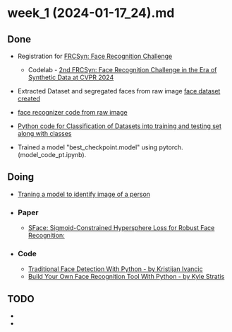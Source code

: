 # week_1 (2024-01-17_24).md

## Done

- Registration for [FRCSyn: Face Recognition Challenge](https://frcsyn.github.io/CVPR2024.html)
  -  Codelab - [2nd FRCSyn: Face Recognition Challenge in the Era of Synthetic Data at CVPR 2024](https://codalab.lisn.upsaclay.fr/competitions/16970)


- Extracted Dataset and segregated faces from raw image [face dataset created](https://drive.google.com/drive/folders/1zZRL-hsdkml0xoSGQyMpzP238IRLBoOy?usp=drive_link)
- [face recognizer code  from raw image](https://drive.google.com/file/d/1LvYNLU3kGowkU_ZbhA6IjM_nsemWruRf/view?usp=drive_link)
- [Python code for Classification of Datasets into training and testing set along with classes](https://drive.google.com/file/d/1jB1o-trQnHwPouVk82Hy0OHjtok_RIM9/view?usp=drive_link)
- Trained a model "best_checkpoint.model" using pytorch. (model_code_pt.ipynb).

## Doing
- [Traning a model to identify image of a person](https://colab.research.google.com/drive/1XCwynKObkknKXV32h6gEA4SgtiqOzeSZ?usp=drive_link)

- ### Paper

  - [SFace: Sigmoid-Constrained Hypersphere Loss for Robust Face Recognition: ](https://ieeexplore.ieee.org/abstract/document/9318547)

- ### Code
    - [Traditional Face Detection With Python       - by Kristijan Ivancic](https://realpython.com/traditional-face-detection-python/)
    - [Build Your Own Face Recognition Tool With Python - by Kyle Stratis](https://realpython.com/face-recognition-with-python/)

## TODO
-
-
